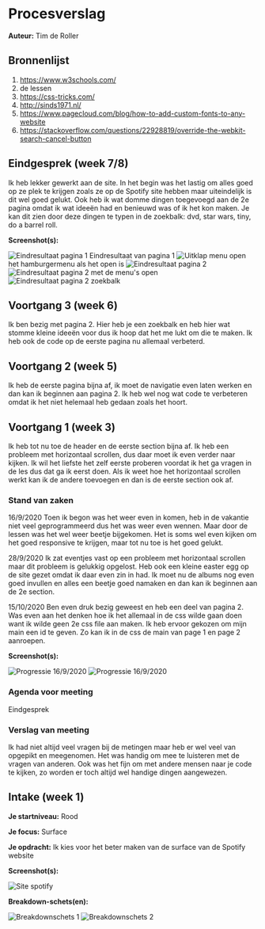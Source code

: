 # Procesverslag
**Auteur:** Tim de Roller



## Bronnenlijst
1. https://www.w3schools.com/
2. de lessen
3. https://css-tricks.com/
4. http://sinds1971.nl/
5. https://www.pagecloud.com/blog/how-to-add-custom-fonts-to-any-website
6. https://stackoverflow.com/questions/22928819/override-the-webkit-search-cancel-button


## Eindgesprek (week 7/8)

Ik heb lekker gewerkt aan de site. In het begin was het lastig om alles goed op ze plek te krijgen zoals ze op de Spotify site hebben maar uiteindelijk is dit wel goed gelukt.
Ook heb ik wat domme dingen toegevoegd aan de 2e pagina omdat ik wat ideeën had en benieuwd was of ik het kon maken. Je kan dit zien door deze dingen te typen in de zoekbalk:
dvd, star wars, tiny, do a barrel roll.


**Screenshot(s):**

![Eindresultaat pagina 1](images/eind1.PNG)
Eindresultaat van pagina 1
![Uitklap menu open](images/eind4.PNG)
het hamburgermenu als het open is
![Eindresultaat pagina 2](images/eind2.PNG)
![Eindresultaat pagina 2 met de menu's open](images/eind3.PNG)
![Eindresultaat pagina 2 zoekbalk](images/eind5.PNG)



## Voortgang 3 (week 6)

Ik ben bezig met pagina 2. Hier heb je een zoekbalk en heb hier wat stomme kleine ideeën voor dus ik hoop dat het me lukt om die te maken. Ik heb ook de code op de eerste pagina nu allemaal verbeterd.


## Voortgang 2 (week 5)

Ik heb de eerste pagina bijna af, ik moet de navigatie even laten werken en dan kan ik beginnen aan pagina 2. Ik heb wel nog wat code te verbeteren omdat ik het niet helemaal heb gedaan zoals het hoort.


## Voortgang 1 (week 3)

Ik heb tot nu toe de header en de eerste section bijna af. Ik heb een probleem met horizontaal scrollen, dus daar moet ik even verder naar kijken. Ik wil het liefste het zelf eerste proberen voordat ik het ga vragen in de les dus dat ga ik eerst doen. Als ik weet hoe het horizontaal scrollen werkt kan ik de andere toevoegen en dan is de eerste section ook af.

### Stand van zaken

16/9/2020 Toen ik begon was het weer even in komen, heb in de vakantie niet veel geprogrammeerd dus het was weer even wennen. Maar door de lessen was het wel weer beetje bijgekomen.
Het is soms wel even kijken om het goed responsive te krijgen, maar tot nu toe is het goed gelukt.

28/9/2020 Ik zat eventjes vast op een probleem met horizontaal scrollen maar dit probleem is gelukkig opgelost. Heb ook een kleine easter egg op de site gezet omdat ik daar even zin in had. Ik moet nu de albums nog even goed invullen en alles een beetje goed namaken en dan kan ik beginnen aan de 2e section.

15/10/2020 Ben even druk bezig geweest en heb een deel van pagina 2. Was even aan het denken hoe ik het allemaal in de css wilde gaan doen want ik wilde geen 2e css file aan maken. Ik heb ervoor gekozen om mijn main een id te geven. Zo kan ik in de css de main van page 1 en page 2 aanroepen.

**Screenshot(s):**

![Progressie 16/9/2020](images/prog1.PNG)
![Progressie 16/9/2020](images/prog2.PNG)

### Agenda voor meeting

Eindgesprek

### Verslag van meeting

Ik had niet altijd veel vragen bij de metingen maar heb er wel veel van opgepikt en meegenomen. Het was handig om mee te luisteren met de vragen van anderen. Ook was het fijn om met andere mensen naar je code te kijken, zo worden er toch altijd wel handige dingen aangewezen.

## Intake (week 1)

**Je startniveau:** Rood

**Je focus:** Surface

**Je opdracht:** Ik kies voor het beter maken van de surface van de Spotify website

**Screenshot(s):**

![Site spotify](images/spotifysite.png)

**Breakdown-schets(en):**

![Breakdownschets 1](images/spotifymobiel.svg)
![Breakdownschets 2](images/spotifymobielbreakdown.svg)
